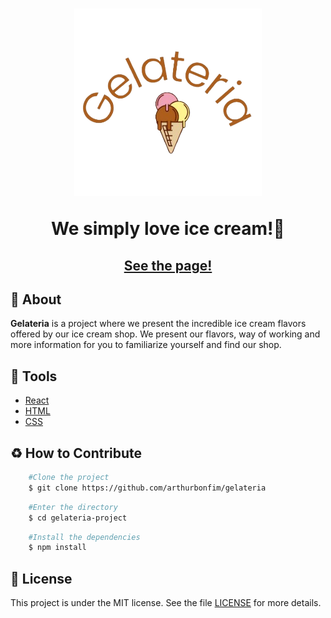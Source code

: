 <h1 align='center'>
    <img src='./public/assets/logo.png/'><br>
    <p>We simply love ice cream!🍦</p>
</h1>

<h2 align="center">
  <a href="https://arthurbonfim.github.io/gelateria">
    See the page!
  </a>
</h2>

## 📙 About 
**Gelateria** is a project where we present the incredible ice cream flavors offered by our ice cream shop. We present our flavors, way of working and more information for you to familiarize yourself and find our shop.

## 🔨 Tools
- [React](https://react.dev/)
- [HTML](https://developer.mozilla.org/en-US/docs/Web/HTML)
- [CSS](https://developer.mozilla.org/pt-BR/docs/Web/CSS)

## ♻️ How to Contribute
```bash
    #Clone the project
    $ git clone https://github.com/arthurbonfim/gelateria
```
```bash
    #Enter the directory
    $ cd gelateria-project
```
```bash
    #Install the dependencies
    $ npm install
```
## 📜 License
This project is under the MIT license. See the file [LICENSE](LICENSE.md) for more details.

























<!-- Projeto para a sorveteria Gelateria

Projeto da carreira front end da DevMedia. Desenvolvido com ituito de aplicar conceitos de SPA's, em React.js.

Para navegar no site basta utilizar o menu de navegação superior. A primeira página, Home, apresenta um descritivo geral da sorveteria.
A segunda página, Sabores, apresenta os sabores de sorvete ofertados. A terceira página, Sobre, apresenta um resumo da historia e a forma de trabalho da empresa. ├──
├ -->
